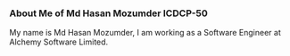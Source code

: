 <h3>About Me of Md Hasan Mozumder ICDCP-50</h3>
My name is Md Hasan Mozumder, I am working as a Software Engineer at Alchemy Software Limited.
